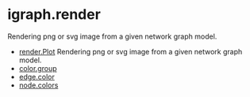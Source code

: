 ﻿# igraph.render

Rendering png or svg image from a given network graph model.

+ [render.Plot](igraph.render/render.Plot.1) Rendering png or svg image from a given network graph model.
+ [color.group](igraph.render/color.group.1) 
+ [edge.color](igraph.render/edge.color.1) 
+ [node.colors](igraph.render/node.colors.1) 
